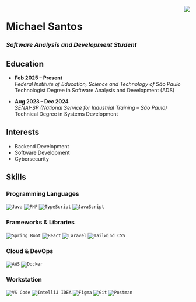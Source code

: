 <img align="right" src="http://github-profile-summary-cards.vercel.app/api/cards/repos-per-language?username=MichaelMSantos&theme=transparent&hide_border=true">

# Michael Santos

### *Software Analysis and Development Student*

## Education

- **Feb 2025 – Present**  
  *Federal Institute of Education, Science and Technology of São Paulo*  
  Technologist Degree in Software Analysis and Development (ADS)

- **Aug 2023 – Dec 2024**  
  *SENAI-SP (National Service for Industrial Training – São Paulo)*  
  Technical Degree in Systems Development

## Interests

- Backend Development
- Software Development
- Cybersecurity

## Skills

### Programming Languages
<code><img src="https://skillicons.dev/icons?i=java" alt="Java" /></code>
<code><img src="https://skillicons.dev/icons?i=php" alt="PHP" /></code>
<code><img src="https://skillicons.dev/icons?i=ts" alt="TypeScript" /></code>
<code><img src="https://skillicons.dev/icons?i=js" alt="JavaScript" /></code>

### Frameworks & Libraries
<code><img src="https://skillicons.dev/icons?i=spring" alt="Spring Boot" /></code>
<code><img src="https://skillicons.dev/icons?i=react" alt="React" /></code>
<code><img src="https://skillicons.dev/icons?i=laravel" alt="Laravel" /></code>
<code><img src="https://skillicons.dev/icons?i=tailwind" alt="Tailwind CSS" /></code>

### Cloud & DevOps
<code><img src="https://skillicons.dev/icons?i=aws" alt="AWS" /></code>
<code><img src="https://skillicons.dev/icons?i=docker" alt="Docker" /></code>

### Workstation
<code><img src="https://skillicons.dev/icons?i=vscode" alt="VS Code" /></code>
<code><img src="https://skillicons.dev/icons?i=idea" alt="IntelliJ IDEA" /></code>
<code><img src="https://skillicons.dev/icons?i=figma" alt="Figma" /></code>
<code><img src="https://skillicons.dev/icons?i=git" alt="Git" /></code>
<code><img src="https://skillicons.dev/icons?i=postman" alt="Postman" /></code>
